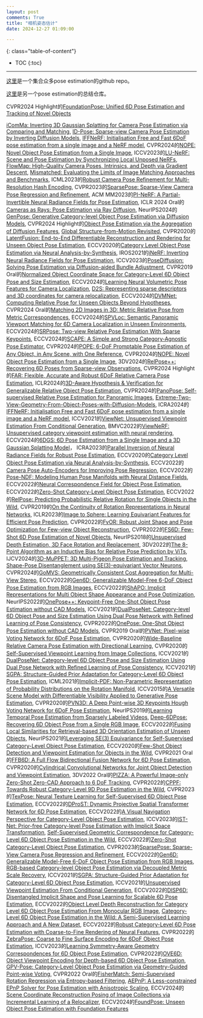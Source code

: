 ```yaml
---
layout: post
comments: True
title: "相机姿态估计"
date: 2024-12-27 01:09:00

---
```


<!--more-->

{: class="table-of-content"}
* TOC
{:toc}

---

[这里](https://github.com/Jianqiuer/Awesome6DPoseEstimation)是一个集合众多pose estimation的github repo。

[这里](https://github.com/YoungXIAO13/ObjectPoseEstimationSummary/tree/master)是另一个pose estimation的总结仓库。


CVPR2024 Highlight的[FoundationPose: Unified 6D Pose Estimation and Tracking of Novel Objects](https://nvlabs.github.io/FoundationPose/)

[iComMa: Inverting 3D Gaussian Splatting for Camera Pose Estimation via Comparing and Matching](https://yuansun-xjtu.github.io/iComMa.io/), [ID-Pose: Sparse-view Camera Pose Estimation by Inverting Diffusion Models](https://xt4d.github.io/id-pose-web/), [IFFNeRF: Initialisation Free and Fast 6DoF pose estimation from a single image and a NeRF model](https://mbortolon97.github.io/iffnerf/), CVPR2024的[NOPE: Novel Object Pose Estimation from a Single Image](https://github.com/nv-nguyen/nope), ICCV2023的[LU-NeRF: Scene and Pose Estimation by Synchronizing Local Unposed NeRFs](https://people.cs.umass.edu/~zezhoucheng/lu-nerf/), [FlowMap: High-Quality Camera Poses, Intrinsics, and Depth via Gradient Descent](https://cameronosmith.github.io/flowmap/), [Mismatched: Evaluating the Limits of Image Matching Approaches and Benchmarks](https://github.com/surgical-vision/colmap-match-converter), ICML2023的[Robust Camera Pose Refinement for Multi-Resolution Hash Encoding](https://openreview.net/pdf?id=O7lWozCqjT), CVPR2023的[SparsePose: Sparse-View Camera Pose Regression and Refinement](https://sparsepose.github.io/), ACM MM2023的[PI-NeRF: A Partial-Invertible Neural Radiance Fields for Pose Estimation](https://dl.acm.org/doi/pdf/10.1145/3581783.3612590), ICLR 2024 Oral的[Cameras as Rays: Pose Estimation via Ray Diffusion](https://jasonyzhang.com/RayDiffusion/), NeurIPS2024的[GenPose: Generative Category-level Object Pose Estimation via Diffusion Models](https://sites.google.com/view/genpose), CVPR2024 Highlight的[Object Pose Estimation via the Aggregation of Diffusion Features](https://github.com/Tianfu18/diff-feats-pose), [Global Structure-from-Motion Revisited](https://lpanaf.github.io/eccv24_glomap/), CVPR2020的[LatentFusion: End-to-End Differentiable Reconstruction and Rendering for Unseen Object Pose Estimation](https://github.com/NVlabs/latentfusion?tab=readme-ov-file), ECCV2020的[Category Level Object Pose Estimation via Neural Analysis-by-Synthesis](https://github.com/xuchen-ethz/neural_object_fitting), IROS2021的[iNeRF: Inverting Neural Radiance Fields for Pose Estimation](https://yenchenlin.me/inerf/), ICCV2023的[PoseDiffusion: Solving Pose Estimation via Diffusion-aided Bundle Adjustment](https://posediffusion.github.io/), CVPR2019 Oral的[Normalized Object Coordinate Space for Category-Level 6D Object Pose and Size Estimation](https://geometry.stanford.edu/projects/NOCS_CVPR2019/), ECCV2024的[Learning Neural Volumetric Pose Features for Camera Localization](https://gujiaqivadin.github.io/posemap/#), [D2S: Representing sparse descriptors and 3D coordinates for camera relocalization](https://thpjp.github.io/d2s/), ECCV2024的[DVMNet: Computing Relative Pose for Unseen Objects Beyond Hypotheses](https://sailor-z.github.io/projects/CVPR2024_DVMNet.html), CVPR2024 Oral的[Matching 2D Images in 3D: Metric Relative Pose from Metric Correspondences](https://nianticlabs.github.io/mickey/), ECCV2024的[SPVLoc: Semantic Panoramic Viewport Matching for 6D Camera Localization in Unseen Environments](https://fraunhoferhhi.github.io/spvloc/), ECCV2024的[SRPose: Two-view Relative Pose Estimation With Sparse Keypoints](https://frickyinn.github.io/srpose/), ECCV2024的[SCAPE: A Simple and Strong Category-Agnostic Pose Estimator](https://github.com/tiny-smart/SCAPE), CVPR2024的[POPE: 6-DoF Promptable Pose Estimation of Any Object, in Any Scene, with One Reference](https://paulpanwang.github.io/POPE/), CVPR2024的[NOPE: Novel Object Pose Estimation from a Single Image](https://github.com/nv-nguyen/nope?tab=readme-ov-file), 3DV2024的[RelPose++: Recovering 6D Poses from Sparse-view Observations](https://amyxlase.github.io/relpose-plus-plus/), CVPR2024 Highlight的[FAR: Flexible, Accurate and Robust 6DoF Relative Camera Pose Estimation](https://crockwell.github.io/far/), ICLR2024的[3D-Aware Hypothesis & Verification for Generalizable Relative Object Pose Estimation](https://sailor-z.github.io/projects/ICLR2024_3DAHV.html), CVPR2024的[PanoPose: Self-supervised Relative Pose Estimation for Panoramic Images](https://openaccess.thecvf.com/content/CVPR2024/papers/Tu_PanoPose_Self-supervised_Relative_Pose_Estimation_for_Panoramic_Images_CVPR_2024_paper.pdf), [Extreme-Two-View-Geometry-From-Object-Poses-with-Diffusion-Models](https://github.com/scy639/Extreme-Two-View-Geometry-From-Object-Poses-with-Diffusion-Models), ICRA2024的[IFFNeRF: Initialisation Free and Fast 6DoF pose estimation from a single image and a NeRF model](https://mbortolon97.github.io/iffnerf/), ICCV2021的[ViewNet: Unsupervised Viewpoint Estimation From Conditional Generation](https://github.com/omariott/viewnet), BMVC2022的[ViewNeRF: Unsupervised category viewpoint estimation with neural rendering](https://github.com/omariott/viewnerf), ECCV2024的[6DGS: 6D Pose Estimation from a Single Image and a 3D Gaussian Splatting Model](https://mbortolon97.github.io/6dgs/)， ICRA2023的[Parallel Inversion of Neural Radiance Fields for Robust Pose Estimation](https://pnerfp.github.io/), ECCV2020的[Category Level Object Pose Estimation via Neural Analysis-by-Synthesis](https://github.com/xuchen-ethz/neural_object_fitting?tab=readme-ov-file), ECCV2022的[Camera Pose Auto-Encoders for Improving Pose Regression](https://github.com/yolish/camera-pose-auto-encoders), ECCV2022的[Pose-NDF: Modeling Human Pose Manifolds with Neural Distance Fields](https://virtualhumans.mpi-inf.mpg.de/posendf/), ECCV2022的[Neural Correspondence Field for Object Pose Estimation](https://linhuang17.github.io/NCF/), ECCV2022的[Zero-Shot Category-Level Object Pose Estimation](https://github.com/applied-ai-lab/zero-shot-pose), ECCV2022的[RelPose: Predicting Probabilistic Relative Rotation for Single Objects in the Wild](https://jasonyzhang.com/relpose/), CVPR2019的[On the Continuity of Rotation Representations in Neural Networks](https://zhouyisjtu.github.io/project_rotation/rotation.html), ICLR2023的[Image to Sphere: Learning Equivariant Features for Efficient Pose Prediction](https://dmklee.github.io/image2sphere/), CVPR2022的[FvOR: Robust Joint Shape and Pose Optimization for Few-view Object Reconstruction](https://github.com/zhenpeiyang/FvOR), CVPR2022的[FS6D: Few-Shot 6D Pose Estimation of Novel Objects](https://github.com/ethnhe/FS6D-PyTorch?tab=readme-ov-file), NeurIPS2018的[Unsupervised Depth Estimation, 3D Face Rotation and Replacement](https://github.com/joelmoniz/DepthNets/tree/master), 3DV2022的[The 8-Point Algorithm as an Inductive Bias for Relative Pose Prediction by ViTs](https://crockwell.github.io/rel_pose/), IJCV2024的[3D-MuPPET: 3D Multi-Pigeon Pose Estimation and Tracking](https://github.com/alexhang212/3D-MuPPET?tab=readme-ov-file), [Shape-Pose Disentanglement using SE(3)-equivariant Vector Neurons](https://github.com/orenkatzir/VN-SPD), CVPR2024的[GoMVS: Geometrically Consistent Cost Aggregation for Multi-View Stereo](https://wuuu3511.github.io/gomvs/), ECCV2022的[Gen6D: Generalizable Model-Free 6-DoF Object Pose Estimation from RGB Images](https://liuyuan-pal.github.io/Gen6D/), ECCV2022的[ShAPO: Implicit Representations for Multi Object Shape Appearance and Pose Optimization](https://zubair-irshad.github.io/projects/ShAPO.html), NeurIPS2022的[OnePose++: Keypoint-Free One-Shot Object Pose Estimation without CAD Models](https://zju3dv.github.io/onepose_plus_plus/), ICCV2021的[DualPoseNet: Category-level 6D Object Pose and Size Estimation Using Dual Pose Network with Refined Learning of Pose Consistency](https://github.com/Gorilla-Lab-SCUT/DualPoseNet), CVPR2022的[OnePose: One-Shot Object Pose Estimation without CAD Models](https://zju3dv.github.io/onepose/), CVPR2019 Oral的[PVNet: Pixel-wise Voting Network for 6DoF Pose Estimation](https://zju3dv.github.io/pvnet/), CVPR2020的[Wide-Baseline Relative Camera Pose Estimation with Directional Learning](https://github.com/arthurchen0518/DirectionNet), CVPR2020的[Self-Supervised Viewpoint Learning from Image Collections](https://github.com/NVlabs/SSV), ICCV2021的[DualPoseNet: Category-level 6D Object Pose and Size Estimation Using Dual Pose Network with Refined Learning of Pose Consistency](https://github.com/Gorilla-Lab-SCUT/DualPoseNet), ICCV2021的[SGPA: Structure-Guided Prior Adaptation for Category-Level 6D Object Pose Estimation](https://github.com/ck-kai/SGPA), ICML2021的[Implicit-PDF: Non-Parametric Representation of Probability Distributions on the Rotation Manifold](https://implicit-pdf.github.io/), ICCV2015的[A Versatile Scene Model with Differentiable Visibility Applied to Generative Pose Estimation](https://vcai.mpi-inf.mpg.de/projects/DiffVis/), CVPR2020的[PVN3D: A Deep Point-wise 3D Keypoints Hough Voting Network for 6DoF Pose Estimation](https://github.com/ethnhe/PVN3D), NeurIPS2019的[Learning Temporal Pose Estimation from Sparsely Labeled Videos](https://github.com/facebookresearch/PoseWarper), [Deep-6DPose: Recovering 6D Object Pose from a Single RGB Image](https://github.com/ryohachiuma/Deep-6dPose), ECCV2022的[Fusing Local Similarities for Retrieval-based 3D Orientation Estimation of Unseen Objects](https://github.com/sailor-z/Unseen_Object_Pose), NeurIPS2021的[Leveraging SE(3) Equivariance for Self-Supervised Category-Level Object Pose Estimation](https://dragonlong.github.io/equi-pose/), ECCV2020的[Few-Shot Object Detection and Viewpoint Estimation for Objects in the Wild](http://imagine.enpc.fr/~xiaoy/FSDetView/), CVPR2021 Oral的[FFB6D: A Full Flow Bidirectional Fusion Network for 6D Pose Estimation](https://github.com/ethnhe/FFB6D), CVPR2020的[Cylindrical Convolutional Networks for Joint Object Detection and Viewpoint Estimation](https://sunghunjoung.github.io/CCNs/), 3DV2022 Oral的[PIZZA: A Powerful Image-only Zero-Shot Zero-CAD Approach to 6 DoF Tracking](https://github.com/nv-nguyen/pizza), CVPR2022的[CPPF: Towards Robust Category-Level 9D Pose Estimation in the Wild](https://github.com/qq456cvb/CPPF), CVPR2023的[TexPose: Neural Texture Learning for Self-Supervised 6D Object Pose Estimation](https://github.com/HanzhiC/TexPose), ECCV2022的[DProST: Dynamic Projective Spatial Transformer Network for 6D Pose Estimation](https://github.com/parkjaewoo0611/DProST), ECCV2022的[A Visual Navigation Perspective for Category-Level Object Pose Estimation](https://github.com/wrld/visual_navigation_pose_estimation), ICCV2023的[IST-Net: Prior-free Category-level Pose Estimation with Implicit Space Transformation](https://github.com/CVMI-Lab/IST-Net), [Self-Supervised Geometric Correspondence for Category-Level 6D Object Pose Estimation in the Wild](https://kywind.github.io/self-pose), ECCV2022的[Zero-Shot Category-Level Object Pose Estimation](https://github.com/applied-ai-lab/zero-shot-pose), CVPR2023的[SparsePose: Sparse-View Camera Pose Regression and Refinement](https://sparsepose.github.io/), ECCV2022的[Gen6D: Generalizable Model-Free 6-DoF Object Pose Estimation from RGB Images](https://liuyuan-pal.github.io/Gen6D/), [RGB-based Category-level Object Pose Estimation via Decoupled Metric Scale Recovery](https://github.com/goldoak/DMSR), ICCV2021的[SGPA: Structure-Guided Prior Adaptation for Category-Level 6D Object Pose Estimation](https://github.com/ck-kai/SGPA), ICCV2021的[Unsupervised Viewpoint Estimation From Conditional Generation](https://github.com/omariott/viewnet), ECCV2022的[DISP6D: Disentangled Implicit Shape and Pose Learning for Scalable 6D Pose Estimation](https://github.com/fylwen/DISP-6D), ECCV2022的[Object Level Depth Reconstruction for Category Level 6D Object Pose Estimation From Monocular RGB Image](https://github.com/FANzhaoxin666/OLD_Net_release), [Category-Level 6D Object Pose Estimation in the Wild: A Semi-Supervised Learning Approach and A New Dataset](https://oasisyang.github.io/semi-pose/), ECCV2022的[Robust Category-Level 6D Pose Estimation with Coarse-to-Fine Rendering of Neural Features](https://github.com/wufeim/6d_pose_eccv22), CVPR2022的[ZebraPose: Coarse to Fine Surface Encoding for 6DoF Object Pose Estimation](https://github.com/suyz526/ZebraPose), ICCV2023的[Learning Symmetry-Aware Geometry Correspondences for 6D Object Pose Estimation](https://github.com/hikvision-research/GCPose), CVPR2022的[OVE6D: Object Viewpoint Encoding for Depth-based 6D Object Pose Estimation](https://github.com/dingdingcai/OVE6D-pose), [GPV-Pose: Category-Level Object Pose Estimation via Geometry-Guided Point-wise Voting](https://github.com/lolrudy/GPV_Pose), CVPR2022 Oral的[FisherMatch: Semi-Supervised Rotation Regression via Entropy-based Filtering](https://yd-yin.github.io/FisherMatch/), [AEPnP: A Less-constrained EPnP Solver for Pose Estimation with Anisotropic Scaling](https://github.com/goldoak/AEPnP), ECCV2024的[Scene Coordinate Reconstruction Posing of Image Collections via Incremental Learning of a Relocalizer](https://nianticlabs.github.io/acezero/), ECCV2024的[FoundPose: Unseen Object Pose Estimation with Foundation Features](https://evinpinar.github.io/foundpose/)
